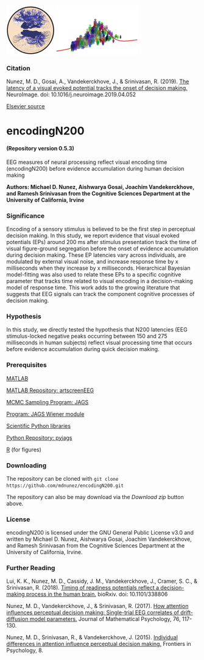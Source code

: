 <img src="./extra/small_hnl_logo.png" height="128"> <img src="./extra/small_cidlab_logo.png" height="128">

### Citation

Nunez, M. D., Gosai, A., Vandekerckhove, J., & Srinivasan, R. (2019).
[The latency of a visual evoked potential tracks the onset of decision making.](https://www.researchgate.net/publication/332630466_The_latency_of_a_visual_evoked_potential_tracks_the_onset_of_decision_making) NeuroImage. doi: 10.1016/j.neuroimage.2019.04.052

[Elsevier source](https://www.sciencedirect.com/science/article/pii/S1053811919303386)


# encodingN200  
#### (Repository version 0.5.3)
EEG measures of neural processing reflect visual encoding time (encodingN200) before evidence accumulation during human decision making

**Authors: Michael D. Nunez, Aishwarya Gosai, Joachim Vandekerckhove, and Ramesh Srinivasan from the Cognitive Sciences Department at the University of California, Irvine**

### Significance

Encoding of a sensory stimulus is believed to be the first step in perceptual decision making. In this study, we report evidence that visual evoked potentials (EPs) around 200 ms after stimulus presentation track the time of visual figure-ground segregation before the onset of evidence accumulation during decision making. These EP latencies vary across individuals, are modulated by external visual noise, and increase response time by x milliseconds when they increase by x milliseconds. Hierarchical Bayesian model-fitting was also used to relate these EPs to a specific cognitive parameter that tracks time related to visual encoding in a decision-making model of response time. This work adds to the growing literature that suggests that EEG signals can track the component cognitive processes of decision making.

### Hypothesis

In this study, we directly tested the hypothesis that N200 latencies (EEG stimulus-locked negative peaks occurring between 150 and 275 milliseconds in human subjects) reflect visual processing time that occurs before evidence accumulation during quick decision making.

### Prerequisites

[MATLAB](https://www.mathworks.com/)

[MATLAB Repository: artscreenEEG](https://github.com/mdnunez/artscreenEEG)

[MCMC Sampling Program: JAGS](http://mcmc-jags.sourceforge.net/)

[Program: JAGS Wiener module](https://sourceforge.net/projects/jags-wiener/)

[Scientific Python libraries](https://www.continuum.io/downloads)

[Python Repository: pyjags](https://github.com/tmiasko/pyjags)

[R](https://www.r-project.org/) (for figures)

### Downloading

The repository can be cloned with `git clone https://github.com/mdnunez/encodingN200.git`

The repository can also be may download via the _Download zip_ button above.

### License

encodingN200 is licensed under the GNU General Public License v3.0 and written by Michael D. Nunez, Aishwarya Gosai, Joachim Vandekerckhove, and Ramesh Srinivasan from the Cognitive Sciences Department at the University of California, Irvine.

### Further Reading

Lui, K. K., Nunez, M. D., Cassidy, J. M., Vandekerckhove, J., Cramer, S. C., & Srinivasan, R. (2018).
[Timing of readiness potentials reflect a decision-making process in the human brain.](https://www.biorxiv.org/content/early/2018/06/04/338806) bioRxiv. doi: 10.1101/338806

Nunez, M. D., Vandekerckhove, J., & Srinivasan, R. (2017).
[How attention influences perceptual decision making: Single-trial EEG correlates of drift-diffusion model parameters.](https://www.researchgate.net/publication/298275031_How_attention_influences_perceptual_decision_making_Single-trial_EEG_correlates_of_drift-diffusion_model_parameters)
Journal of Mathematical Psychology, 76, 117-130.

Nunez, M. D., Srinivasan, R., & Vandekerckhove, J. (2015). 
[Individual differences in attention influence perceptual decision making.](https://www.researchgate.net/publication/273466831_Individual_differences_in_attention_influence_perceptual_decision_making) 
Frontiers in Psychology, 8.

